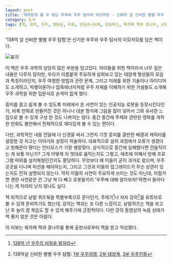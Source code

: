 ```yaml
---
layout: post
title: "재미있게 볼 수 있는 우주와 우주 탐사의 이모저모 - 138억 살 신비한 별별 우주 탐험"
category: 도서
tags: [책, 과학, 우주, 정완상, 이화, 성림주니어북, 성림북스, 북카페 책과 콩나무, 서평]
---
```


'138억 살 신비한 별별 우주 탐험'은
신기한 우주와 우주 탐사의 이모저모를 담은 책이다.

![표지](https://images2.imgbox.com/5c/d9/cMrYUZFN_o.jpg)

이 책은 우주 과학의 상당히 많은 부분을 담고있다.
아이들을 위한 책이라서 너무 깊은 내용은 다루지 않지만,
우리가 이름붙여 주요하게 살펴보고 있는 태양계 행성들의 모습과 특징이라던지,
우주 여행한 방법과 관련 문제, 그리고 미래를 위한 기술이나 아이디어도 소개하고,
빅뱅이론이나 암흑에너지처럼 우주 자체를 이해하기 위한 가설들도 소개해
우주 과학을 위한 입문서로 손색이 없게 했다.

흥미를 끌고 쉽게 볼 수 있도록
미래에서 온 사연이 있는 인공지능 로봇을 등장시킨다던가,
비록 만화로 만들어진 것은 아니나
대본 형식에 그림을 많이 넣어서 그와 유사한 느낌으로 볼 수 있게 구성 한 것도 나쁘지는 않다.
중간 중간에 주제와 관련된 영화를 개작한 만화도 볼만해서
전체적으로 재미있게 볼 수 있는 편이다.

다만, 과학적인 내용 전달에 더 신경을 써서 그런지
기껏 흥미를 끌만한 배경과 캐릭터를 설정한 것 치고는 이야기와 설정이 허술하다.
대표적으로 설치 과정에서 오류가 생겼다고 방해꾼이 됐다는 안티모스가 가장 쌩뚱맞다.
상식적으로 중간에 실패했다면 안움직이는 게 보통 아닌가?
그게 어떻게 지 멋대로 움직는지도 그렇고,
애초에 어째서 방해 프로그램 따위를 설치해뒀던건지도 황당하다.
무엇보다 왜 이들이 굳이 과거로 왔으며,
우주 곳곳을 다니며 미션을 해야하는지,
그리고 그것과 이들의 업그레이드가 무슨 상관이 있는지도 전혀 설명되지 않는다.
딱히 이들의 사연이 주요하게 쓰이는 것도 아닌데,
이럴거면 괜한 사연같은 건 그냥 싹 다 빼고
로봇들끼리 '우주에 대해 알아보자!'하면서 돌아다니는 게 차라리 낫지 않나도 싶다.

책 외적으로 낱말 퀴즈북을 특별부록으로 준다던가,
주제가[^1]나 저자 강의[^2]를 유튜브로 볼 수 있게 준비하기도 했는데,
강의는 책과는 또 다른 느낌이고,
낱말퀴즈는 책을 보고 난 후 놀이 겸 복습도 할 수 있게 해주기에 긍정적이다.
다만 강의 동영상의 녹음 상태가 썩 좋지 않은 것은 아쉽다.

[^1]: [138억 년 우주의 비밀을 밝혀라](https://www.youtube.com/watch?v=i82HO93jtDY)

[^2]: 138억살 신비한 별별 우주 탐험: [1부 우주여행](https://www.youtube.com/watch?v=5sA1WxIEfcQ), [2부 태양계](https://www.youtube.com/watch?v=zWExlhHanFE), [3부 우주진화](https://www.youtube.com/watch?v=5mvHSleGmUE)



<div class="im im-info">
이 리뷰는 북카페 책과 콩나무를 통해 출판사로부터 책을 받고 작성했다.
</div>
